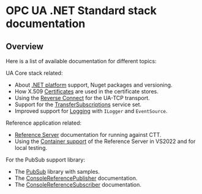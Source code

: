 # OPC UA .NET Standard stack documentation #

## Overview  ##

Here is a list of available documentation for different topics:

UA Core stack related:
* About [.NET platform](PlatformBuild.md) support, Nuget packages and versioning.
* How X.509 [Certificates](Certificates.md) are used in the certificate stores.
* Using the [Reverse Connect](ReverseConnect.md) for the UA-TCP transport.
* Support for the [TransferSubscriptions](TransferSubscription.md) service set.
* Improved support for [Logging](Logging.md) with `ILogger` and `EventSource`.

Reference application related:
* [Reference Server](../Applications/ReferenceServer/README.md) documentation for running against CTT.
* Using the [Container support](ContainerReferenceServer.md) of the Reference Server in VS2022 and for local testing.

For the PubSub support library:
* The [PubSub](PubSub.md) library with samples.
* The [ConsoleReferencePublisher](../Applications/ConsoleReferencePublisher/README.md) documentation.
* The [ConsoleReferenceSubscriber](../Applications/ConsoleReferenceSubscriber/README.md) documentation.


  
